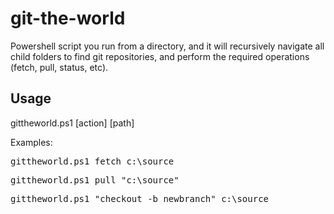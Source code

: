 # git-the-world
Powershell script you run from a directory, and it will recursively navigate all child folders to find git repositories, and perform the required operations (fetch, pull, status, etc).

## Usage

gittheworld.ps1 \[action\] \[path\]

Examples:

<pre>gittheworld.ps1 fetch c:\source</pre>
<pre>gittheworld.ps1 pull "c:\source"</pre>
<pre>gittheworld.ps1 "checkout -b newbranch" c:\source</pre>
